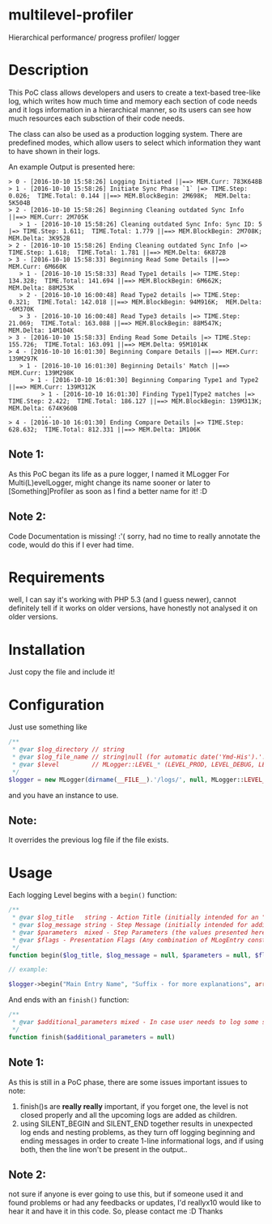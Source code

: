 # multilevel-profiler
Hierarchical performance/ progress profiler/ logger

# Description
This PoC class allows developers and users to create a text-based tree-like log, which writes how much time and memory each section of code needs and it logs information in a hierarchical manner, so its users can see how much resources each subsction of their code needs.

The class can also be used as a production logging system. There are predefined modes, which allow users to select which information they want to have shown in their logs.

An example Output is presented here:
```
> 0 - [2016-10-10 15:58:26] Logging Initiated ||==> MEM.Curr: 783K648B
> 1 - [2016-10-10 15:58:26] Initiate Sync Phase `1` |=> TIME.Step: 0.026;  TIME.Total: 0.144 ||==> MEM.BlockBegin: 2M698K;  MEM.Delta: 5K504B
> 2 - [2016-10-10 15:58:26] Beginning Cleaning outdated Sync Info ||==> MEM.Curr: 2M705K
   > 1 - [2016-10-10 15:58:26] Cleaning outdated Sync Info: Sync ID: 5 |=> TIME.Step: 1.611;  TIME.Total: 1.779 ||==> MEM.BlockBegin: 2M708K;  MEM.Delta: 3K952B
> 2 - [2016-10-10 15:58:26] Ending Cleaning outdated Sync Info |=> TIME.Step: 1.618;  TIME.Total: 1.781 ||==> MEM.Delta: 6K872B
> 3 - [2016-10-10 15:58:33] Beginning Read Some Details ||==> MEM.Curr: 6M660K
   > 1 - [2016-10-10 15:58:33] Read Type1 details |=> TIME.Step: 134.328;  TIME.Total: 141.694 ||==> MEM.BlockBegin: 6M662K;  MEM.Delta: 88M253K
   > 2 - [2016-10-10 16:00:48] Read Type2 details |=> TIME.Step: 0.321;  TIME.Total: 142.018 ||==> MEM.BlockBegin: 94M916K;  MEM.Delta: -6M370K
   > 3 - [2016-10-10 16:00:48] Read Type3 details |=> TIME.Step: 21.069;  TIME.Total: 163.088 ||==> MEM.BlockBegin: 88M547K;  MEM.Delta: 14M104K
> 3 - [2016-10-10 15:58:33] Ending Read Some Details |=> TIME.Step: 155.726;  TIME.Total: 163.091 ||==> MEM.Delta: 95M1014K
> 4 - [2016-10-10 16:01:30] Beginning Compare Details ||==> MEM.Curr: 139M297K
   > 1 - [2016-10-10 16:01:30] Beginning Details' Match ||==> MEM.Curr: 139M298K
      > 1 - [2016-10-10 16:01:30] Beginning Comparing Type1 and Type2 ||==> MEM.Curr: 139M312K
         > 1 - [2016-10-10 16:01:30] Finding Type1|Type2 matches |=> TIME.Step: 2.422;  TIME.Total: 186.127 ||==> MEM.BlockBegin: 139M313K;  MEM.Delta: 674K960B
         ...
> 4 - [2016-10-10 16:01:30] Ending Compare Details |=> TIME.Step: 628.632;  TIME.Total: 812.331 ||==> MEM.Delta: 1M106K
```

## Note 1:
As this PoC began its life as a pure logger, I named it MLogger For Multi(L)evelLogger, might change its name sooner or later to [Something]Profiler as soon as I find a better name for it! :D

## Note 2:
Code Documentation is missing! :'( sorry, had no time to really annotate the code, would do this if I ever had time.

# Requirements
well, I can say it's working with PHP 5.3 (and I guess newer), cannot definitely tell if it works on older versions, have honestly not analysed it on older versions. 

# Installation
Just copy the file and include it!

# Configuration
Just use something like 

```PHP
/**
 * @var $log_directory // string 
 * @var $log_file_name // string|null (for automatic date('Ymd-His').'.log' as name)
 * @var $level         // MLogger::LEVEL_* (LEVEL_PROD, LEVEL_DEBUG, LEVEL_INFO) for the detail level
 */
$logger = new MLogger(dirname(__FILE__).'/logs/', null, MLogger::LEVEL_DEBUG);
```

and you have an instance to use.

## Note:
It overrides the previous log file if the file exists.

# Usage

Each logging Level begins with a ```begin()``` function:

```PHP
/**
 * @var $log_title   string - Action Title (initially intended for an "action ID" kind of thing: ReadData, SaveBook, DoBlaBlaBla)
 * @var $log_message string - Step Message (initially intended for adding a customized message to each iteration of a specific action ID, for example in loops, recursive functions, etc. Still not completely implemented
 * @var $parameters  mixed - Step Parameters (the values presented here will be - in debug mode - stored in a json-format in output for debugging/tracing intentions
 * @var $flags - Presentation Flags (Any combination of MLogEntry constants: SHOW_NONE, SHOW_TIME, SHOW_DURATION, SHOW_TOTAL_DURATION, SHOW_PARAMS, SILENT_END, SILENT_BEGIN, SHOW_MEMORY_USAGE, ECHO_SCREEN - the names might be self explanatory, will be writing about it more later)
 */
function begin($log_title, $log_message = null, $parameters = null, $flags = null)

// example:

$logger->begin("Main Entry Name", "Suffix - for more explanations", array('param1' => $param1, 'param2' => $param2, ...), MLogEntry::SILENT_BEGIN);
```

And ends with an ```finish()``` function:

```PHP
/**
 * @var $additional_parameters mixed - In case user needs to log some statistical data or anything when closing the log level.
 */
function finish($additional_parameters = null)
```

## Note 1:
As this is still in a PoC phase, there are some issues important issues to note:
1. finish()s are **really really** important, if you forget one, the level is not closed properly and all the upcoming logs are added as children.
2. using SILENT_BEGIN and SILENT_END together results in unexpected log ends and nesting problems, as they turn off logging beginning and ending messages in order to create 1-line informational logs, and if using both, then the line won't be present in the output..

## Note 2:
not sure if anyone is ever going to use this, but if someone used it and found problems or had any feedbacks or updates, I'd reallyx10 would like to hear it and have it in this code. So, please contact me :D Thanks

